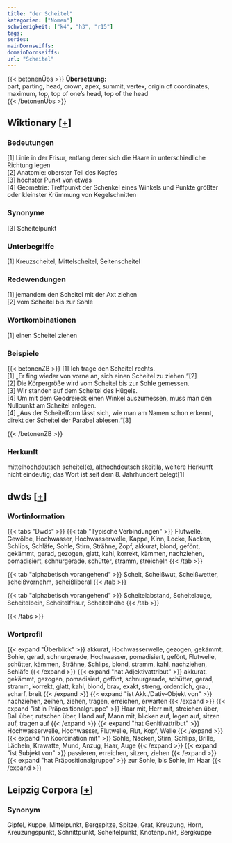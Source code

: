 ```yaml
---
title: "der Scheitel"
kategorien: ["Nomen"]
schwierigkeit: ["k4", "h3", "r15"]
tags:
series:
mainDornseiffs:
domainDornseiffs:
url: "Scheitel"
---
```


{{< betonenÜbs >}}
**Übersetzung:**  
part, parting, head, crown, apex, summit, vertex, origin of coordinates, maximum, top, top  of one’s head, top  of the head  
{{< /betonenÜbs >}}

## Wiktionary [[+](https://de.wiktionary.org/wiki/Scheitel)]

### Bedeutungen
[1] Linie in der Frisur, entlang derer sich die Haare in unterschiedliche Richtung legen  
[2] Anatomie: oberster Teil des Kopfes  
[3] höchster Punkt von etwas  
[4] Geometrie: Treffpunkt der Schenkel eines Winkels und Punkte größter oder kleinster Krümmung von Kegelschnitten  

### Synonyme
[3] Scheitelpunkt  

### Unterbegriffe
[1] Kreuzscheitel, Mittelscheitel, Seitenscheitel  

### Redewendungen
[1] jemandem den Scheitel mit der Axt ziehen  
[2] vom Scheitel bis zur Sohle  

### Wortkombinationen
[1] einen Scheitel ziehen  

### Beispiele
{{< betonenZB >}}
[1] Ich trage den Scheitel rechts.  
[1] „Er fing wieder von vorne an, sich einen Scheitel zu ziehen.“[2]  
[2] Die Körpergröße wird vom Scheitel bis zur Sohle gemessen.  
[3] Wir standen auf dem Scheitel des Hügels.  
[4] Um mit dem Geodreieck einen Winkel auszumessen, muss man den Nullpunkt am Scheitel anlegen.  
[4] „Aus der Scheitelform lässt sich, wie man am Namen schon erkennt, direkt der Scheitel der Parabel ablesen.“[3]  

{{< /betonenZB >}}
### Herkunft
mittelhochdeutsch scheitel(e), althochdeutsch skeitila, weitere Herkunft nicht eindeutig; das Wort ist seit dem 8. Jahrhundert belegt[1]  



## dwds [[+](https://www.dwds.de/wb/Scheitel)]

### Wortinformation
{{< tabs "Dwds" >}}
{{< tab "Typische Verbindungen" >}}
Flutwelle, Gewölbe, Hochwasser, Hochwasserwelle, Kappe, Kinn, Locke, Nacken, Schlips, Schläfe, Sohle, Stirn, Strähne, Zopf, akkurat, blond, gefönt, gekämmt, gerad, gezogen, glatt, kahl, korrekt, kämmen, nachziehen, pomadisiert, schnurgerade, schütter, stramm, streicheln
{{< /tab >}}

{{< tab "alphabetisch vorangehend" >}}
Scheit, Scheißwut, Scheißwetter, scheißvornehm, scheißliberal
{{< /tab >}}

{{< tab "alphabetisch vorangehend" >}}
Scheitelabstand, Scheitelauge, Scheitelbein, Scheitelfrisur, Scheitelhöhe
{{< /tab >}}

{{< /tabs >}}

### Wortprofil
{{< expand "Überblick" >}} akkurat, Hochwasserwelle, gezogen, gekämmt, Sohle, gerad, schnurgerade, Hochwasser, pomadisiert, gefönt, Flutwelle, schütter, kämmen, Strähne, Schlips, blond, stramm, kahl, nachziehen, Schläfe {{< /expand >}}
{{< expand "hat Adjektivattribut" >}} akkurat, gekämmt, gezogen, pomadisiert, gefönt, schnurgerade, schütter, gerad, stramm, korrekt, glatt, kahl, blond, brav, exakt, streng, ordentlich, grau, scharf, breit {{< /expand >}}
{{< expand "ist Akk./Dativ-Objekt von" >}} nachziehen, zeihen, ziehen, tragen, erreichen, erwarten {{< /expand >}}
{{< expand "ist in Präpositionalgruppe" >}} Haar mit, Herr mit, streichen über, Ball über, rutschen über, Hand auf, Mann mit, blicken auf, legen auf, sitzen auf, tragen auf {{< /expand >}}
{{< expand "hat Genitivattribut" >}} Hochwasserwelle, Hochwasser, Flutwelle, Flut, Kopf, Welle {{< /expand >}}
{{< expand "in Koordination mit" >}} Sohle, Nacken, Stirn, Schlips, Brille, Lächeln, Krawatte, Mund, Anzug, Haar, Auge {{< /expand >}}
{{< expand "ist Subjekt von" >}} passieren, erreichen, sitzen, ziehen {{< /expand >}}
{{< expand "hat Präpositionalgruppe" >}} zur Sohle, bis Sohle, im Haar {{< /expand >}}

## Leipzig Corpora [[+](https://corpora.uni-leipzig.de/en/res?word=Scheitel&corpusId=deu_newscrawl-public_2018)]


### Synonym
Gipfel, Kuppe, Mittelpunkt, Bergspitze, Spitze, Grat, Kreuzung, Horn, Kreuzungspunkt, Schnittpunkt, Scheitelpunkt, Knotenpunkt, Bergkuppe

